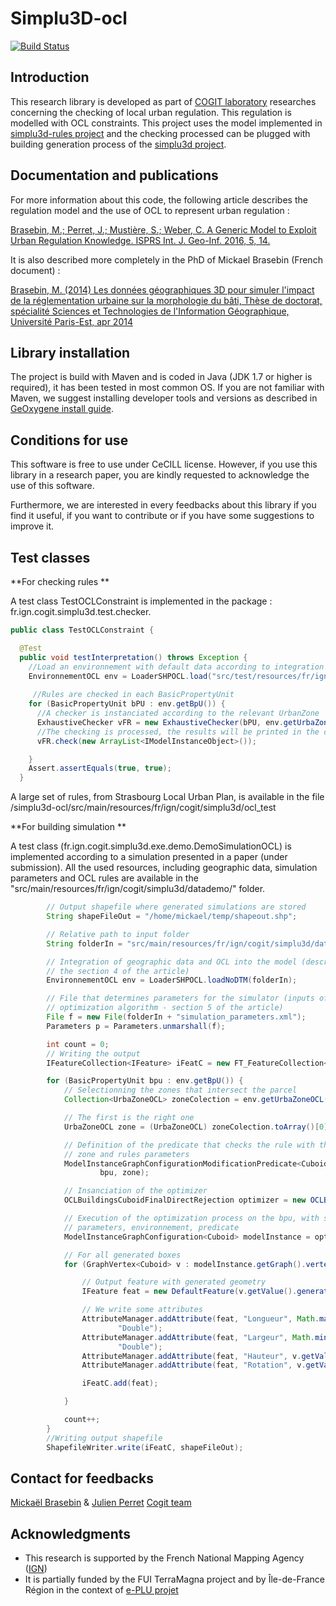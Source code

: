 # Simplu3D-ocl

[![Build Status](https://travis-ci.org/SimPLU3D/simplu3D-ocl.svg?branch=master)](https://travis-ci.org/SimPLU3D/simplu3D-ocl)

Introduction
---------------------

This research library is developed as part of [COGIT laboratory](http://recherche.ign.fr/labos/cogit/accueilCOGIT.php) researches concerning the checking of local urban regulation. This regulation is modelled with OCL constraints. This project uses the model implemented in [simplu3d-rules project](https://github.com/SimPLU3D/simplu3d-rules) and the checking processed can be plugged with building generation process of the [simplu3d project](https://github.com/SimPLU3D/simplu3d).



Documentation and publications
---------------------

For more information about this code, the following article describes the regulation model and the use of OCL to represent urban regulation :

[Brasebin, M.; Perret, J.; Mustière, S.; Weber, C. A Generic Model to Exploit Urban Regulation Knowledge. ISPRS Int. J. Geo-Inf. 2016, 5, 14.](http://www.mdpi.com/2220-9964/5/2/14/htm)

It is also described more completely in the PhD of Mickael Brasebin (French document) :

[Brasebin, M. (2014) Les données géographiques 3D pour simuler l'impact de la réglementation urbaine sur la morphologie du bâti, Thèse de doctorat, spécialité Sciences et Technologies de l'Information Géographique, Université Paris-Est, apr 2014](http://recherche.ign.fr/labos/cogit/publiCOGITDetail.php?idpubli=5016)



Library installation
---------------------
The project is build with Maven and is coded in Java (JDK 1.7 or higher is required), it has been tested in most common OS. If you are not familiar with Maven, we suggest installing developer tools and versions as described in [GeOxygene install guide](http://oxygene-project.sourceforge.net/documentation/developer/install.html).

Conditions for use
---------------------
This software is free to use under CeCILL license. However, if you use this library in a research paper, you are kindly requested to acknowledge the use of this software.

Furthermore, we are interested in every feedbacks about this library if you find it useful, if you want to contribute or if you have some suggestions to improve it.

Test classes
---------------------

**For checking rules **

A test class TestOCLConstraint is implemented in the package : fr.ign.cogit.simplu3d.test.checker.

```Java
public class TestOCLConstraint {

  @Test
  public void testInterpretation() throws Exception {
    //Load an environnement with default data according to integration process described in Simplu3D-rules project
    EnvironnementOCL env = LoaderSHPOCL.load("src/test/resources/fr/ign/cogit/simplu3d/data/");
    
     //Rules are checked in each BasicPropertyUnit
    for (BasicPropertyUnit bPU : env.getBpU()) {
      //A checker is instanciated according to the relevant UrbanZone
      ExhaustiveChecker vFR = new ExhaustiveChecker(bPU, env.getUrbaZoneOCL().get(0));
      //The checking is processed, the results will be printed in the console
      vFR.check(new ArrayList<IModelInstanceObject>());

    }
    Assert.assertEquals(true, true);
  }
```
A large set of rules, from Strasbourg Local Urban Plan, is available in the file /simplu3d-ocl/src/main/resources/fr/ign/cogit/simplu3d/ocl_test

**For building simulation **

A test class (fr.ign.cogit.simplu3d.exe.demo.DemoSimulationOCL) is implemented according to a simulation presented in a paper (under submission). All the used resources, including geographic data, simulation parameters and OCL rules are available in the "src/main/resources/fr/ign/cogit/simplu3d/datademo/" folder.



```Java
		// Output shapefile where generated simulations are stored
		String shapeFileOut = "/home/mickael/temp/shapeout.shp";

		// Relative path to input folder
		String folderIn = "src/main/resources/fr/ign/cogit/simplu3d/datademo/";

		// Integration of geographic data and OCL into the model (described in
		// the section 4 of the article)
		EnvironnementOCL env = LoaderSHPOCL.loadNoDTM(folderIn);

		// File that determines parameters for the simulator (inputs of the
		// optimization algorithm - section 5 of the article)
		File f = new File(folderIn + "simulation_parameters.xml");
		Parameters p = Parameters.unmarshall(f);

		int count = 0;
		// Writing the output
		IFeatureCollection<IFeature> iFeatC = new FT_FeatureCollection<>();

		for (BasicPropertyUnit bpu : env.getBpU()) {
			// Selectionning the zones that intersect the parcel
			Collection<UrbaZoneOCL> zoneColection = env.getUrbaZoneOCL().select(bpu.getGeom());

			// The first is the right one
			UrbaZoneOCL zone = (UrbaZoneOCL) zoneColection.toArray()[0];

			// Definition of the predicate that checks the rule with the chosen
			// zone and rules parameters
			ModelInstanceGraphConfigurationModificationPredicate<Cuboid> pred = new ModelInstanceGraphConfigurationModificationPredicate<Cuboid>(
					bpu, zone);

			// Insanciation of the optimizer
			OCLBuildingsCuboidFinalDirectRejection optimizer = new OCLBuildingsCuboidFinalDirectRejection();

			// Execution of the optimization process on the bpu, with selected
			// parameters, environnement, predicate
			ModelInstanceGraphConfiguration<Cuboid> modelInstance = optimizer.process(bpu, p, env, pred, count);

			// For all generated boxes
			for (GraphVertex<Cuboid> v : modelInstance.getGraph().vertexSet()) {

				// Output feature with generated geometry
				IFeature feat = new DefaultFeature(v.getValue().generated3DGeom());

				// We write some attributes
				AttributeManager.addAttribute(feat, "Longueur", Math.max(v.getValue().length, v.getValue().width),
						"Double");
				AttributeManager.addAttribute(feat, "Largeur", Math.min(v.getValue().length, v.getValue().width),
						"Double");
				AttributeManager.addAttribute(feat, "Hauteur", v.getValue().height, "Double");
				AttributeManager.addAttribute(feat, "Rotation", v.getValue().orientation, "Double");

				iFeatC.add(feat);

			}

			count++;
		}
		//Writing output shapefile
		ShapefileWriter.write(iFeatC, shapeFileOut);
```


Contact for feedbacks
---------------------
[Mickaël Brasebin](http://recherche.ign.fr/labos/cogit/cv.php?nom=Brasebin) & [Julien Perret](http://recherche.ign.fr/labos/cogit/cv.php?prenom=Julien&nom=Perret)
[Cogit team](http://recherche.ign.fr/labos/cogit/accueilCOGIT.php)


Acknowledgments
---------------------

+ This research is supported by the French National Mapping Agency ([IGN](http://www.ign.fr))
+ It is partially funded by the FUI TerraMagna project and by Île-de-France
Région in the context of [e-PLU projet](www.e-PLU.fr)


